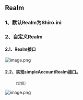 ## Realm
### 1、默认Realm为Shiro.ini
### 2、自定义Realm
#### 2.1、Realm接口
![image.png](https://i.loli.net/2019/10/29/N5r9mZb2YO4LAge.png)
#### 2.2、实现simpleAccountRealm接口。
        （实现）
![image.png](https://i.loli.net/2019/10/29/EfBvkzF8iKXtr63.png)